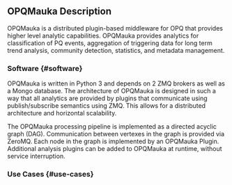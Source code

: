 ## OPQMauka Description
OPQMauka is a distributed plugin-based middleware for OPQ that provides higher level analytic capabilities. OPQMauka provides analytics for classification of PQ events, aggregation of triggering data for long term trend analysis, community detection, statistics, and metadata management.  

### Software {#software}
OPQMauka is written in Python 3 and depends on 2 ZMQ brokers as well as a Mongo database. The architecture of OPQMauka is designed in such a way that all analytics are provided by plugins that communicate using publish/subscribe semantics using ZMQ. This allows for a distributed architecture and horizontal scalability. 

The OPQMauka processing pipeline is implemented as a directed acyclic graph (DAG). Communication between vertexes in the graph is provided via ZeroMQ. Each node in the graph is implemented by an OPQMauka Plugin. Additional analysis plugins can be added to OPQMauka at runtime, without service interruption.

### Use Cases {#use-cases}


